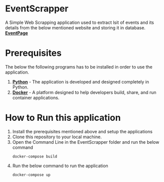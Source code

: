 # EventScrapper

A Simple Web Scrapping application used to extract lsit of events and its details from the below mentioned website and storing it in database.
**[EventPage](https://www.lucernefestival.ch/en/program/summer-festival-24)**

# Prerequisites
The below the following programs has to be installed in order to use the application.
1. **[Python](https://www.python.org/)** - The application is developed and designed completely in Python.
2. **[Docker](https://www.docker.com/)** - A platform designed to help developers build, share, and run container applications.

# How to Run this application
1. Install the prerequisites mentioned above and setup the applications
2. Clone this repository to your local machine.
3. Open the Command Line in the EventScrapper folder and run the below command
    ```
    docker-compose build
    ```
4. Run the below command to run the application
   ```
   docker-compose up
   ```
  

   


